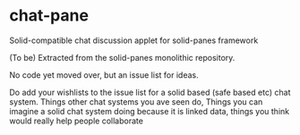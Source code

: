 # chat-pane
Solid-compatible chat discussion applet for solid-panes framework

(To be) Extracted from the solid-panes monolithic repository.

No code yet moved over, but an issue list for ideas.

 Do add your wishlists to the issue list for a solid based (safe based etc) chat system.  Things other chat systems you ave seen do, Things you can imagine a solid chat system doing because it is linked data, things you think would really help people collaborate
